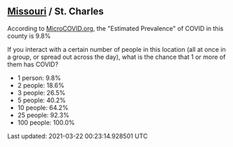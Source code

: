 
## [Missouri](/united-states/missouri) / St. Charles

According to [MicroCOVID.org](http://microcovid.org),
the "Estimated Prevalence" of COVID in this county is 9.8%

If you interact with a certain number of people in this location
(all at once in a group, or spread out across the day), what is the chance that
1 or more of them has COVID?

- 1 person: 9.8%
- 2 people: 18.6%
- 3 people: 26.5%
- 5 people: 40.2%
- 10 people: 64.2%
- 25 people: 92.3%
- 100 people: 100.0%

Last updated: 2021-03-22 00:23:14.928501 UTC
